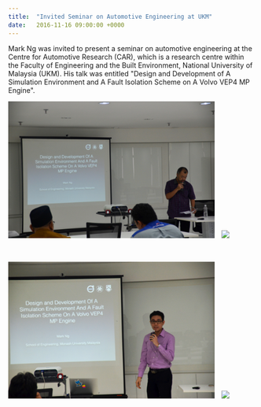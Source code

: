 ```yaml
---
title:  "Invited Seminar on Automotive Engineering at UKM"
date:   2016-11-16 09:00:00 +0000
---
```


Mark Ng was invited to present a seminar on automotive engineering at the Centre for Automotive Research (CAR), which is a 
research centre within the Faculty of Engineering and the Built Environment, National University of Malaysia (UKM). His talk 
was entitled "Design and Development of A Simulation Environment and A Fault Isolation Scheme on A Volvo VEP4 MP Engine".

<img src="/assets/Figures/UKMa.jpg" width="420">&emsp;<img src="/assets/Figures/UKMb.jpg" width="420">  

<br/>

<img src="/assets/Figures/UKMc.jpg" width="420">&emsp;<img src="/assets/Figures/UKMd.jpg" width="250">
